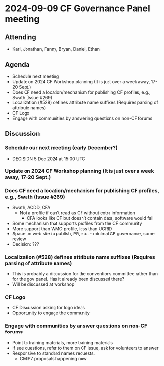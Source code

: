 # 2024-09-09 CF Governance Panel meeting

## Attending
* Karl, Jonathan, Fanny, Bryan, Daniel, Ethan

## Agenda
* Schedule next meeting
* Update on 2024 CF Workshop planning (It is just over a week away, 17-20 Sept.)
* Does CF need a location/mechanism for publishing CF profiles, e.g., Swath (Issue #269)
* Localization (#528) defines attribute name suffixes (Requires parsing of attribute names)
* CF Logo
* Engage with communities by answering questions on non-CF forums

## Discussion
### Schedule our next meeting (early December?)
* DECISION 5 Dec 2024 at 15:00 UTC

### Update on 2024 CF Workshop planning (It is just over a week away, 17-20 Sept.)

### Does CF need a location/mechanism for publishing CF profiles, e.g., Swath (Issue #269)
* Swath, ACDD, CFA 
  * Not a profile if can’t read as CF without extra information
    * CFA looks like CF but doesn’t contain data, software would fail
* Some mechanism that supports profiles from the CF community
* More support than WMO profile, less than UGRID
* Space on web site to publish, PR, etc. - minimal CF governance, some review
* Decision: ???

### Localization (#528) defines attribute name suffixes (Requires parsing of attribute names)
* This is probably a discussion for the conventions committee rather than for the gov panel. Has it already been discussed there?
* Will be discussed at workshop

### CF Logo
* CF Discussion asking for logo ideas
* Opportunity to engage the community

### Engage with communities by answer questions on non-CF forums
* Point to training materials, more training materials
* If see questions, refer to them on CF issue, ask for volunteers to answer
* Responsive to standard names requests.
  * CMIP7 proposals happening now
